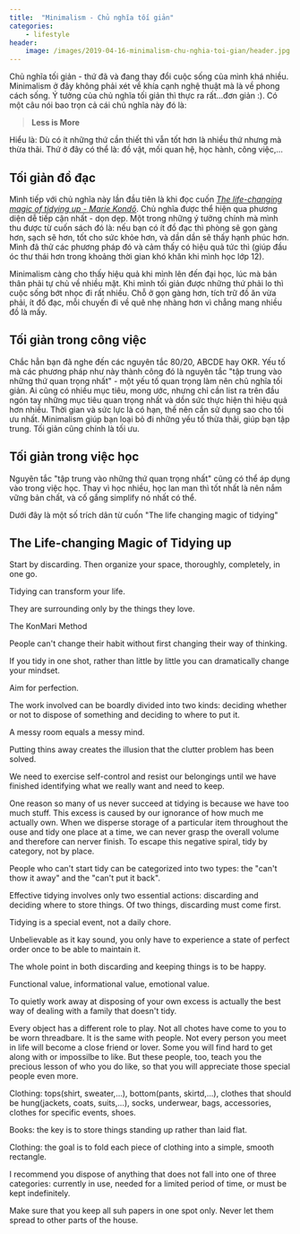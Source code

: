 ```yaml
---
title:  "Minimalism - Chủ nghĩa tối giản"
categories: 
    - lifestyle
header:
    image: /images/2019-04-16-minimalism-chu-nghia-toi-gian/header.jpg
---
```


Chủ nghĩa tối giản - thứ đã và đang thay đổi cuộc sống của mình khá nhiều. Minimalism ở đây không phải xét về khía cạnh nghệ thuật mà là về phong cách sống. Ý tưởng của chủ nghĩa tối giản thì thực ra rất...đơn giản :). Có một câu nói bao trọn cả cái chủ nghĩa này đó là: 

> **Less is More**

Hiểu là: Dù có ít những thứ cần thiết thì vẫn tốt hơn là nhiều thứ nhưng mà thừa thãi. Thứ ở đây có thể là: đồ vật, mối quan hệ, học hành, công việc,... 

## Tối giản đồ đạc
Mình tiếp với chủ nghĩa này lần đầu tiên là khi đọc cuốn [*The life-changing magic of tidying up - Marie Kondō*](https://minhdq99hp.github.io/review/books/2019/02/15/the-life-changing-magic-of-tidying-up/). Chủ nghĩa được thể hiện qua phương diện dễ tiếp cận nhất - dọn dẹp. Một trong những ý tưởng chính mà mình thu được từ cuốn sách đó là: nếu bạn có ít đồ đạc thì phòng sẽ gọn gàng hơn, sạch sẽ hơn, tốt cho sức khỏe hơn, và dần dần sẽ thấy hạnh phúc hơn. Mình đã thử các phương pháp đó và cảm thấy có hiệu quả tức thì (giúp đầu óc thư thái hơn trong khoảng thời gian khó khăn khi mình học lớp 12). 

Minimalism càng cho thấy hiệu quả khi mình lên đến đại học, lúc mà bản thân phải tự chủ về nhiều mặt. Khi mình tối giản được những thứ phải lo thì cuộc sống bớt nhọc đi rất nhiều. Chỗ ở gọn gàng hơn, tích trữ đồ ăn vừa phải, ít đồ đạc, mỗi chuyến đi về quê nhẹ nhàng hơn vì chẳng mang nhiều đồ là mấy.

## Tối giản trong công việc
Chắc hẳn bạn đã nghe đến các nguyên tắc 80/20, ABCDE hay OKR. Yếu tố mà các phương pháp như này thành công đó là nguyên tắc "tập trung vào những thứ quan trọng nhất" - một yếu tố quan trọng làm nên chủ nghĩa tối giản. Ai cũng có nhiều mục tiêu, mong ước, nhưng chỉ cần list ra trên đầu ngón tay những mục tiêu quan trọng nhất và dồn sức thực hiện thì hiệu quả hơn nhiều. Thời gian và sức lực là có hạn, thế nên cần sử dụng sao cho tối ưu nhất. Minimalism giúp bạn loại bỏ đi những yếu tố thừa thãi, giúp bạn tập trung. Tối giản cũng chính là tối ưu.

## Tối giản trong việc học
Nguyên tắc "tập trung vào những thứ quan trọng nhất" cũng có thể áp dụng vào trong việc học. Thay vì học nhiều, học lan man thì tốt nhất là nên nắm vững bản chất, và cố gắng simplify nó nhất có thể. 


Dưới đây là một số trích dân từ cuốn "The life changing magic of tidying"
## The Life-changing Magic of Tidying up

Start by discarding. Then organize your space, thoroughly, completely, in one go. 

Tidying can transform your life. 

They are surrounding only by the things they love. 

The KonMari Method 

People can't change their habit without first changing their way of thinking. 

If you tidy in one shot, rather than little by little you can dramatically change your mindset. 

Aim for perfection. 

The work involved can be boardly divided into two kinds: deciding whether or not to dispose of something and deciding to where to put it. 

A messy room equals a messy mind. 

Putting thins away creates the illusion that the clutter problem has been solved. 

We need to exercise self-control and resist our belongings until we have finished identifying what we really want and need to keep. 

One reason so many of us never succeed at tidying is because we have too much stuff. This excess is caused by our ignorance of how much me actually own. When we disperse storage of a particular item throughout the ouse and tidy one place at a time, we can never grasp the overall volume and therefore can nerver finish. To escape this negative spiral, tidy by category, not by place. 

People who can't start tidy can be categorized into two types: the "can't thow it away" and the "can't put it back". 

Effective tidying involves only two essential actions: discarding and deciding where to store things. Of two things, discarding must come first. 

Tidying is a special event, not a daily chore. 

Unbelievable as it kay sound, you only have to experience a state of perfect order once to be able to maintain it. 

The whole point in both discarding and keeping things is to be happy. 

Functional value, informational value, emotional value. 

To quietly work away at disposing of your own excess is actually the best way of dealing with a family that doesn't tidy. 

Every object has a different role to play. Not all chotes have come to you to be worn threadbare. It is the same with people. Not every person you meet in life will become a close friend or lover. Some you will find hard to get along with or impossilbe to like. But these people, too, teach you the precious lesson of who you do like, so that you will appreciate those special people even more. 

Clothing: tops(shirt, sweater,...), bottom(pants, skirtd,...), clothes that should be hung(jackets, coats, suits,...), socks, underwear, bags, accessories, clothes for specific events, shoes.  

Books: the key is to store things standing up rather than laid flat. 

Clothing: the goal is to fold each piece of clothing into a simple, smooth rectangle. 

I recommend you dispose of anything that does not fall into one of three categories: currently in use, needed for a limited period of time, or must be kept indefinitely.  

Make sure that you keep all suh papers in one spot only. Never let them spread to other parts of the house. 
